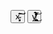 <html>
<head>
<link rel="stylesheet" href="css/estilo examen.css">
</head>
<body id="b1">

<audio id="screamer" >
  <source src="audio/scream4.mp3" type="audio/mpeg">
</audio>

  <img id= "i6" src="img/Satanas.png" style="display:none;">

<button id="miBoton" onclick="reproducir()" type="button">x̴̡͈̘̋̌͠͝</button>
<button id="salida" onclick="susto()">y̸̢͍̲̪͔̹̱̭̅̑̑͐̎́͛̀͒̓̈̈́̕̕͜͝</button>


<script>

document.getElementById("salida").addEventListener("click", salvacion);

function salvacion() {
  window.location.href = "file:///C:/Users/hp/OneDrive/Desktop/programacion%20creativa/html/Examen/sala_principal.html";
}

document.getElementById("miBoton").addEventListener("click", susto);

function susto() {
  var img = document.getElementById("i6");
  img.style.display = "block";
}
var x = document.getElementById("screamer");

function reproducir() {
  x.play();
}

</script>


</div>
</body>
</html>
